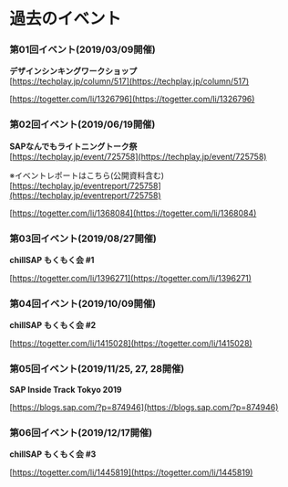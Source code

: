 # 過去のイベント

### 第01回イベント(2019/03/09開催) 
**デザインシンキングワークショップ**  
[https://techplay.jp/column/517](https://techplay.jp/column/517)

[https://togetter.com/li/1326796](https://togetter.com/li/1326796)


### 第02回イベント(2019/06/19開催)
**SAPなんでもライトニングトーク祭**  
[https://techplay.jp/event/725758](https://techplay.jp/event/725758)

※イベントレポートはこちら(公開資料含む)  
[https://techplay.jp/eventreport/725758](https://techplay.jp/eventreport/725758)

[https://togetter.com/li/1368084](https://togetter.com/li/1368084)

### 第03回イベント(2019/08/27開催)
**chillSAP もくもく会 #1**  
 
[https://togetter.com/li/1396271](https://togetter.com/li/1396271)

### 第04回イベント(2019/10/09開催)
**chillSAP もくもく会 #2**  

[https://togetter.com/li/1415028](https://togetter.com/li/1415028)

### 第05回イベント(2019/11/25, 27, 28開催)
**SAP Inside Track Tokyo 2019**  

[https://blogs.sap.com/?p=874946](https://blogs.sap.com/?p=874946)

### 第06回イベント(2019/12/17開催)
**chillSAP もくもく会 #3**  

[https://togetter.com/li/1445819](https://togetter.com/li/1445819)
